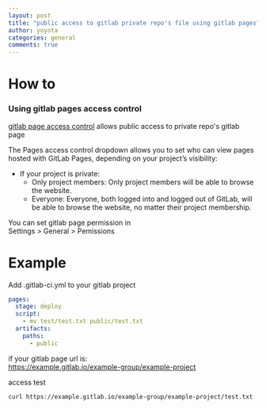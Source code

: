 ```yaml
---
layout: post
title: "public access to gitlab private repo's file using gitlab pages"
author: yoyota
categories: general
comments: true
---
```


# How to
### Using gitlab pages access control
[gitlab page access control](https://docs.gitlab.com/ee/user/project/pages/introduction.html#gitlab-pages-access-control-core) allows public access to private repo's gitlab page

The Pages access control dropdown allows you to set who can view pages hosted with GitLab Pages, depending on your project’s visibility:

- If your project is private:
  - Only project members: Only project members will be able to browse the website.
  - Everyone: Everyone, both logged into and logged out of GitLab, will be able to browse the website, no matter their project membership.

You can set gitlab page permission in  
Settings > General > Pemissions 

# Example
Add .gitlab-ci.yml to your gitlab project

```yaml
pages:
  stage: deploy
  script:
    - mv test/test.txt public/test.txt
  artifacts:
    paths:
      - public
```

if your gitlab page url is:  
https://example.gitlab.io/example-group/example-project

access test
```
curl https://example.gitlab.io/example-group/example-project/test.txt
```
